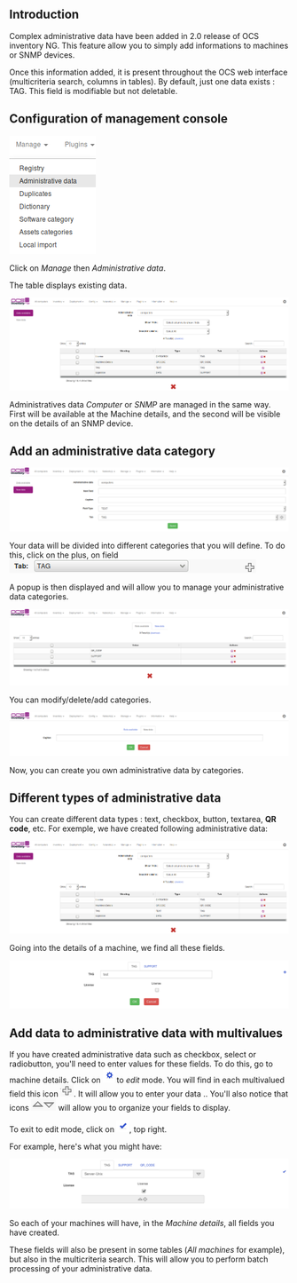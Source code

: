 ## Introduction

Complex administrative data have been added in 2.0 release of OCS inventory NG. This feature allow
you to simply add informations to machines or SNMP devices.

Once this information added, it is present throughout the OCS web interface (multicriteria search,
columns in tables). By default, just one data exists : TAG. This field is modifiable but not deletable.

## Configuration of management console

![Administrative Data Access](../../img/server/reports/administrative_data_2.png)

Click on _Manage_ then _Administrative data_.

The table displays existing data.

![Existing Data](../../img/server/reports/administrative_data_3.png)

Administratives data _Computer_ or _SNMP_ are managed in the same way. First will be available at the
Machine details, and the second will be visible on the details of an SNMP device.

## Add an administrative data category

![Add Data](../../img/server/reports/administrative_data_4.png)

Your data will be divided into different categories that you will define. To do this, click on the plus,
on field ![Field](../../img/server/reports/administrative_data_5.png)

A popup is then displayed and will allow you to manage your administrative data categories.

![Existing Data Plus](../../img/server/reports/administrative_data_6.png)

You can modify/delete/add categories.

![Add Data Plus](../../img/server/reports/administrative_data_7.png)

Now, you can create you own administrative data by categories.

## Different types of administrative data

You can create different data types : text, checkbox, button, textarea, **QR code**, etc. For exemple,
we have created following administrative data:

![Existing Data](../../img/server/reports/administrative_data_3.png)

Going into the details of a machine, we find all these fields.

![Fields in computer](../../img/server/reports/administrative_data_8.png)

## Add data to administrative data with multivalues

If you have created administrative data such as checkbox, select or radiobutton, you'll need to enter
values for these fields. To do this, go to machine details. Click on
![Pencil](../../img/server/reports/administrative_data_14.png) to _edit_ mode. You will find in each multivalued field
this icon ![Plus](../../img/server/reports/administrative_data_11.png). It will allow you to enter your data ..
You'll also notice that icons ![Arrows](../../img/server/reports/administrative_data_12.png)
will allow you to organize your fields to display.

To exit to edit mode, click on ![Validate](../../img/server/reports/administrative_data_13.png), top right.

For example, here's what you might have:

![Client](../../img/server/reports/administrative_data_15.png)

So each of your machines will have, in the _Machine details_, all fields you have created.

These fields will also be present in some tables (_All machines_ for example), but also in the
multicriteria search. This will allow you to perform batch processing of your administrative data.

